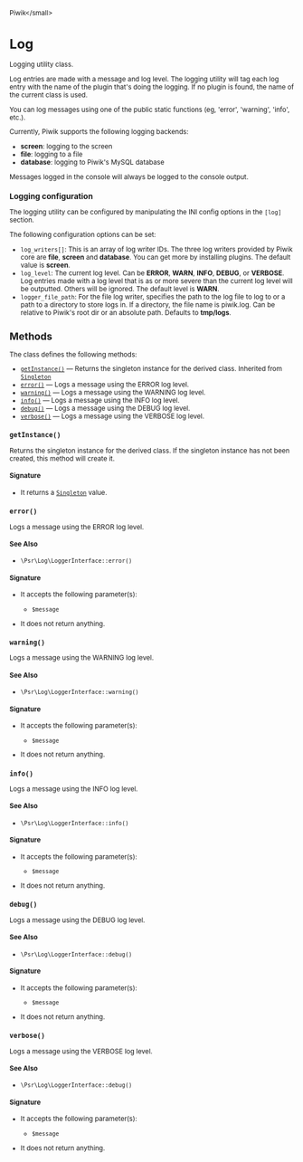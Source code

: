 <small>Piwik\</small>

Log
===

Logging utility class.

Log entries are made with a message and log level. The logging utility will tag each
log entry with the name of the plugin that's doing the logging. If no plugin is found,
the name of the current class is used.

You can log messages using one of the public static functions (eg, 'error', 'warning',
'info', etc.).

Currently, Piwik supports the following logging backends:

- **screen**: logging to the screen
- **file**: logging to a file
- **database**: logging to Piwik's MySQL database

Messages logged in the console will always be logged to the console output.

### Logging configuration

The logging utility can be configured by manipulating the INI config options in the
`[log]` section.

The following configuration options can be set:

- `log_writers[]`: This is an array of log writer IDs. The three log writers provided
                   by Piwik core are **file**, **screen** and **database**. You can
                   get more by installing plugins. The default value is **screen**.
- `log_level`: The current log level. Can be **ERROR**, **WARN**, **INFO**, **DEBUG**,
               or **VERBOSE**. Log entries made with a log level that is as or more
               severe than the current log level will be outputted. Others will be
               ignored. The default level is **WARN**.
- `logger_file_path`: For the file log writer, specifies the path to the log file
                      to log to or a path to a directory to store logs in. If a
                      directory, the file name is piwik.log. Can be relative to
                      Piwik's root dir or an absolute path. Defaults to **tmp/logs**.

Methods
-------

The class defines the following methods:

- [`getInstance()`](#getinstance) &mdash; Returns the singleton instance for the derived class. Inherited from [`Singleton`](../Piwik/Singleton.md)
- [`error()`](#error) &mdash; Logs a message using the ERROR log level.
- [`warning()`](#warning) &mdash; Logs a message using the WARNING log level.
- [`info()`](#info) &mdash; Logs a message using the INFO log level.
- [`debug()`](#debug) &mdash; Logs a message using the DEBUG log level.
- [`verbose()`](#verbose) &mdash; Logs a message using the VERBOSE log level.

<a name="getinstance" id="getinstance"></a>
<a name="getInstance" id="getInstance"></a>
### `getInstance()`

Returns the singleton instance for the derived class. If the singleton instance
has not been created, this method will create it.

#### Signature

- It returns a [`Singleton`](../Piwik/Singleton.md) value.

<a name="error" id="error"></a>
<a name="error" id="error"></a>
### `error()`

Logs a message using the ERROR log level.

#### See Also

- `\Psr\Log\LoggerInterface::error()`

#### Signature

-  It accepts the following parameter(s):
    - `$message`
      
- It does not return anything.

<a name="warning" id="warning"></a>
<a name="warning" id="warning"></a>
### `warning()`

Logs a message using the WARNING log level.

#### See Also

- `\Psr\Log\LoggerInterface::warning()`

#### Signature

-  It accepts the following parameter(s):
    - `$message`
      
- It does not return anything.

<a name="info" id="info"></a>
<a name="info" id="info"></a>
### `info()`

Logs a message using the INFO log level.

#### See Also

- `\Psr\Log\LoggerInterface::info()`

#### Signature

-  It accepts the following parameter(s):
    - `$message`
      
- It does not return anything.

<a name="debug" id="debug"></a>
<a name="debug" id="debug"></a>
### `debug()`

Logs a message using the DEBUG log level.

#### See Also

- `\Psr\Log\LoggerInterface::debug()`

#### Signature

-  It accepts the following parameter(s):
    - `$message`
      
- It does not return anything.

<a name="verbose" id="verbose"></a>
<a name="verbose" id="verbose"></a>
### `verbose()`

Logs a message using the VERBOSE log level.

#### See Also

- `\Psr\Log\LoggerInterface::debug()`

#### Signature

-  It accepts the following parameter(s):
    - `$message`
      
- It does not return anything.

